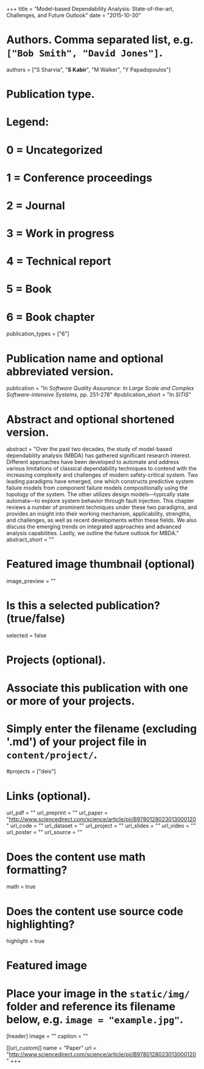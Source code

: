 +++
title = "Model-based Dependability Analysis: State-of-the-art, Challenges, and Future Outlook"
date = "2015-10-30"

# Authors. Comma separated list, e.g. `["Bob Smith", "David Jones"]`.
authors = ["S Sharvia", "**S Kabir**", "M Walker", "Y Papadopoulos"]

# Publication type.
# Legend:
# 0 = Uncategorized
# 1 = Conference proceedings
# 2 = Journal
# 3 = Work in progress
# 4 = Technical report
# 5 = Book
# 6 = Book chapter
publication_types = ["6"]

# Publication name and optional abbreviated version.
publication = "In *Software Quality Assurance: In Large Scale and Complex Software-intensive Systems*,  pp. 251-278"
#publication_short = "In *SITIS*"

# Abstract and optional shortened version.
abstract = "Over the past two decades, the study of model-based dependability analysis (MBDA) has gathered significant research interest. Different approaches have been developed to automate and address various limitations of classical dependability techniques to contend with the increasing complexity and challenges of modern safety-critical system. Two leading paradigms have emerged, one which constructs predictive system failure models from component failure models compositionally using the topology of the system. The other utilizes design models—typically state automata—to explore system behavior through fault injection. This chapter reviews a number of prominent techniques under these two paradigms, and provides an insight into their working mechanism, applicability, strengths, and challenges, as well as recent developments within these fields. We also discuss the emerging trends on integrated approaches and advanced analysis capabilities. Lastly, we outline the future outlook for MBDA."
abstract_short = ""

# Featured image thumbnail (optional)
image_preview = ""

# Is this a selected publication? (true/false)
selected = false

# Projects (optional).
#   Associate this publication with one or more of your projects.
#   Simply enter the filename (excluding '.md') of your project file in `content/project/`.
#projects = ["deis"]

# Links (optional).
url_pdf = ""
url_preprint = ""
url_paper = "http://www.sciencedirect.com/science/article/pii/B9780128023013000120"
url_code = ""
url_dataset = ""
url_project = ""
url_slides = ""
url_video = ""
url_poster = ""
url_source = ""

# Does the content use math formatting?
math = true

# Does the content use source code highlighting?
highlight = true

# Featured image
# Place your image in the `static/img/` folder and reference its filename below, e.g. `image = "example.jpg"`.
[header]
image = ""
caption = ""

[[url_custom]]
    name = "Paper"
    url = "http://www.sciencedirect.com/science/article/pii/B9780128023013000120"
+++
